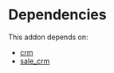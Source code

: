 # Dependencies

This addon depends on:

- [crm](https://github.com/bringout/oca-ocb-crm)
- [sale_crm](https://github.com/bringout/oca-ocb-sale)
